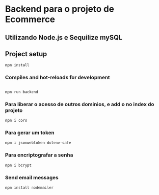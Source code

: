 #  Backend para o projeto de Ecommerce

## Utilizando Node.js e Sequilize mySQL

## Project setup

```
npm install
```


### Compiles and hot-reloads for development

```

npm run backend

```

### Para liberar o acesso de outros dominios, e add o no index do projeto

```
npm i cors

```
### Para gerar um token 

```
npm i jsonwebtoken dotenv-safe 

```
### Para encriptografar a senha

```
npm i bcrypt

```

### Send email messages

```
npm install nodemailer

```